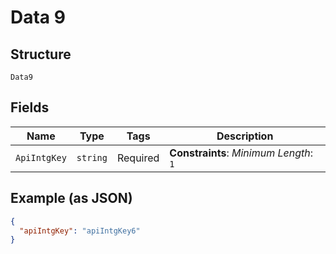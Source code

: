 
# Data 9

## Structure

`Data9`

## Fields

| Name | Type | Tags | Description |
|  --- | --- | --- | --- |
| `ApiIntgKey` | `string` | Required | **Constraints**: *Minimum Length*: `1` |

## Example (as JSON)

```json
{
  "apiIntgKey": "apiIntgKey6"
}
```

